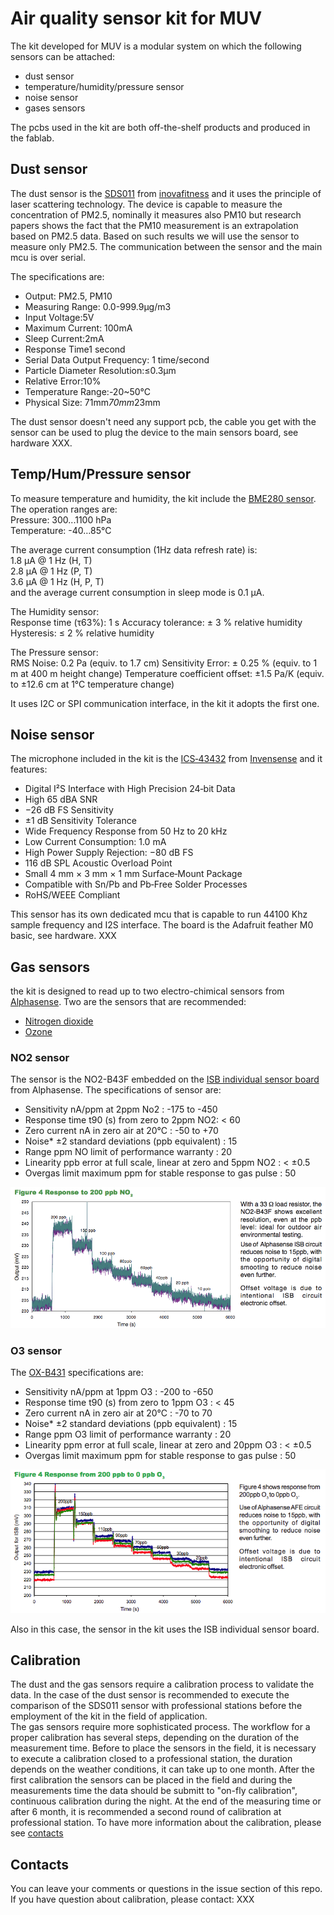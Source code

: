 # Air quality sensor kit for MUV
The kit developed for MUV is a modular system on which the following sensors can be attached:
* dust sensor
* temperature/humidity/pressure sensor
* noise sensor
* gases sensors


The pcbs used in the kit are both off-the-shelf products and produced in the fablab.

## Dust sensor
The dust sensor is the [SDS011](http://aqicn.org/sensor/sds011/) from [inovafitness](http://inovafitness.com/en/a/chanpinzhongxin/95.html) and it uses the principle of laser scattering technology. The device is capable to measure the concentration of PM2.5, nominally it measures also PM10 but research papers shows the fact that the PM10 measurement is an extrapolation based on PM2.5 data.
Based on such results we will use the sensor to measure only PM2.5. The communication between the sensor and the main mcu is over serial.

The specifications are:
- Output: PM2.5, PM10
- Measuring Range: 0.0-999.9μg/m3
- Input Voltage:5V
- Maximum Current: 100mA
- Sleep Current:2mA
- Response Time1 second
- Serial Data Output Frequency: 1 time/second
- Particle Diameter Resolution:≤0.3μm
- Relative Error:10%
- Temperature Range:-20~50°C
- Physical Size: 71mm*70mm*23mm

The dust sensor doesn't need any support pcb, the cable you get with the sensor can be used to plug the device to the main sensors board, see hardware XXX.

## Temp/Hum/Pressure sensor
To measure temperature and humidity, the kit include the [BME280 sensor](https://www.bosch-sensortec.com/bst/products/all_products/bme280). The operation ranges are:<br>
Pressure: 300...1100 hPa<br>
Temperature: -40…85°C<br>

The average current consumption (1Hz data refresh rate) is:<br>
1.8 μA @ 1 Hz (H, T)<br>
2.8 μA @ 1 Hz (P, T)<br>
3.6 μA @ 1 Hz (H, P, T)<br>
and the average current consumption in sleep mode is 0.1 μA.

The Humidity sensor:<br>
Response time (τ63%): 1 s
Accuracy tolerance: ± 3 % relative humidity
Hysteresis: ≤ 2 % relative humidity

The Pressure sensor:<br>
RMS Noise: 0.2 Pa (equiv. to 1.7 cm)
Sensitivity Error: ± 0.25 % (equiv. to 1 m at 400 m height change)
Temperature coefficient offset: ±1.5 Pa/K (equiv. to ±12.6 cm at 1°C temperature change)


It uses I2C or SPI communication interface, in the kit it adopts the first one.

## Noise sensor
The microphone included in the kit is the [ICS‐43432](https://www.invensense.com/wp-content/uploads/2015/02/ICS-43432-data-sheet-v1.3.pdf) from [Invensense](https://www.invensense.com/products/ics-43434/) and it features:

* Digital I²S Interface with High Precision 24‐bit Data  
* High 65 dBA SNR
* −26 dB FS Sensitivity
* ±1 dB Sensitivity Tolerance
* Wide Frequency Response from 50 Hz to 20 kHz
* Low Current Consumption: 1.0 mA
* High Power Supply Rejection: −80 dB FS
* 116 dB SPL Acoustic Overload Point
* Small 4 mm × 3 mm × 1 mm Surface‐Mount Package
* Compatible with Sn/Pb and Pb‐Free Solder Processes  
* RoHS/WEEE Compliant  

This sensor has its own dedicated mcu that is capable to run 44100 Khz sample frequency and I2S interface. The board is the Adafruit feather M0 basic, see hardware. XXX

## Gas sensors
the kit is designed to read up to two electro-chimical sensors from [Alphasense](http://www.alphasense.com/).
Two are the sensors that are recommended:
- [Nitrogen dioxide](http://www.alphasense.com/index.php/products/nitrogen-dioxide-2/)
- [Ozone](http://www.alphasense.com/index.php/products/ozone-2/)

### NO2 sensor
The sensor is the NO2-B43F embedded on the [ISB individual sensor board](http://www.alphasense.com/index.php/air/downloads/) from Alphasense. The specifications of sensor are:
- Sensitivity nA/ppm at 2ppm No2 : -175 to -450
- Response time t90 (s) from zero to 2ppm NO2: < 60
- Zero current  nA in zero air at 20°C :  -50 to +70
- Noise* ±2 standard deviations (ppb equivalent) : 15
- Range  ppm NO limit of performance warranty : 20
- Linearity ppb error at full scale, linear at zero and 5ppm NO2 : < ±0.5
- Overgas limit maximum ppm for stable response to gas pulse : 50

<p align="center"><img src="images/no2_performances.png">


### O3 sensor
The [OX-B431](http://www.alphasense.com/WEB1213/wp-content/uploads/2018/12/OXB431.pdf) specifications are:
- Sensitivity nA/ppm at 1ppm O3 : -200 to -650
- Response time t90 (s) from zero to 1ppm O3 :
< 45
- Zero current nA in zero air at 20°C : -70 to 70
- Noise* ±2 standard deviations (ppb equivalent) : 15
- Range ppm O3 limit of performance warranty : 20
- Linearity ppm error at full scale, linear at zero and 20ppm O3 : < ±0.5
- Overgas limit maximum ppm for stable response to gas pulse : 50

<p align="center"><img src="images/o3_performances.png">

Also in this case, the sensor in the kit uses the ISB individual sensor board.



## Calibration
The dust and the gas sensors require a calibration process to validate the data.
In the case of the dust sensor is recommended to execute the comparison of the SDS011 sensor with professional stations before the employment of the kit in the field of application. <br>
The gas sensors require more sophisticated process.
The workflow for a proper calibration has several steps, depending on the duration of the measurement time. Before to place the sensors in the field, it is necessary to execute a calibration closed to a professional station, the duration depends on the weather conditions, it can take up to one month. After the first calibration the sensors can be placed in the field and during the measurements time the data should be submitt to "on-fly calibration", continuous calibration during the night. At the end of the measuring time or after 6 month, it is recommended a second round of calibration at professional station.
To have more information about the calibration, please see [contacts](Contacts)

## Contacts
You can leave your comments or questions in the issue section of this repo.
If you have question about calibration, please contact: XXX
